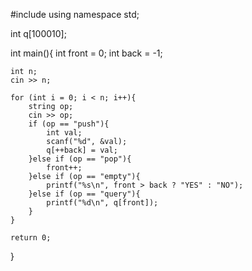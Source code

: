 #include <iostream>
using namespace std;

int q[100010];

int main(){
    int front = 0;
    int back = -1;
    
    int n;
    cin >> n;
    
    for (int i = 0; i < n; i++){
        string op;
        cin >> op;
        if (op == "push"){
            int val;
            scanf("%d", &val);
            q[++back] = val;
        }else if (op == "pop"){
            front++;
        }else if (op == "empty"){
            printf("%s\n", front > back ? "YES" : "NO");
        }else if (op == "query"){
            printf("%d\n", q[front]);
        }
    }
    
    return 0;
}
